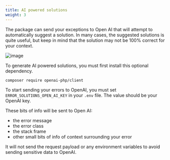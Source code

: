 ```yaml
---
title: AI powered solutions
weight: 3
---
```


The package can send your exceptions to Open AI that will attempt to automatically suggest a solution. In many cases, the suggested solutions is quite useful, but keep in mind that the solution may not be 100% correct for your context.

![image](/docs/laravel-error-solutions/v1/images/ai-solution.png)

To generate AI powered solutions, you must first install this optional dependency.

```bash
composer require openai-php/client
```

To start sending your errors to OpenAI, you must set `ERROR_SOLUTIONS_OPEN_AI_KEY` in your `.env` file. The value should be your OpenAI key.

These bits of info will be sent to Open AI:

- the error message
- the error class
- the stack frame
- other small bits of info of context surrounding your error

It will not send the request payload or any environment variables to avoid sending sensitive data to OpenAI.
